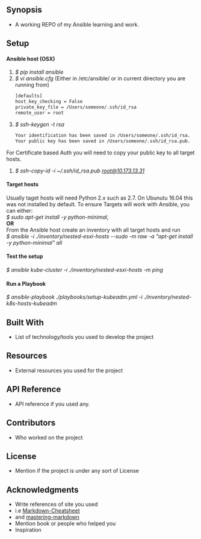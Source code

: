 ## Synopsis
+ A working REPO of my Ansible learning and work.

## Setup
 
#### Ansible host (OSX)
1. *$ pip install ansible*
1. *$ vi ansible.cfg*    (Either in /etc/ansible/ or in current directory you are running from)
    ``` bash
    [defaults]
    host_key_checking = False
    private_key_file = /Users/someone/.ssh/id_rsa
    remote_user = root
    ```
1. *$ ssh-keygen -t rsa*
    ``` bash
    Your identification has been saved in /Users/someone/.ssh/id_rsa.
    Your public key has been saved in /Users/someone/.ssh/id_rsa.pub.
    ```
For Certificate based Auth you will need to copy your public key to all target hosts.
1. *$ ssh-copy-id -i ~/.ssh/id_rsa.pub root@10.173.13.31*

#### Target hosts
Usually taget hosts will need Python 2.x such as 2.7. On Ubunutu 16.04 this was not installed by default. To ensure Targets will work with Ansible, you can either:  
  *$ sudo apt-get install -y python-minimal*,  
  **OR**  
  From the Ansible host create an inventory with all target hosts and run  
  *$ ansible -i ./inventory/nested-esxi-hosts --sudo -m raw -a "apt-get install -y python-minimal" all*

#### Test the setup
  *$ ansible kube-cluster -i ./inventory/nested-esxi-hosts -m ping*

#### Run a Playbook
  *$ ansible-playbook ./playbooks/setup-kubeadm.yml -i ./inventory/nested-k8s-hosts-kubeadm*
  
## Built With
+ List of technology/tools you used to develop the project
## Resources
+ External resources you used for the project
## API Reference
+ API reference if you used any.
## Contributors
+ Who worked on the project
## License
+ Mention if the project is under any sort of License
## Acknowledgments
+ Write references of site you used
+ i.e [Markdown-Cheatsheet](https://github.com/adam-p/markdown-here/wiki/Markdown-Cheatsheet)
+ and [mastering-markdown](https://guides.github.com/features/mastering-markdown/)
+ Mention book or people who helped you
+ Inspiration

